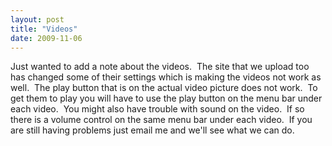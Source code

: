 ```yaml
---
layout: post
title: "Videos"
date: 2009-11-06
---
```


<p>Just wanted to add a note about the videos.&nbsp; The site that we upload too has changed some of their settings which is making the videos not work as well.&nbsp; The play button that is on the actual video picture does not work.&nbsp; To get them to play you will have to use the play button on the menu bar under each video.&nbsp; You might also have trouble with sound on the video.&nbsp; If so there is a volume control on the same menu bar under each video.&nbsp; If you are still having problems just email me and we'll see what we can do.&nbsp; </p>
